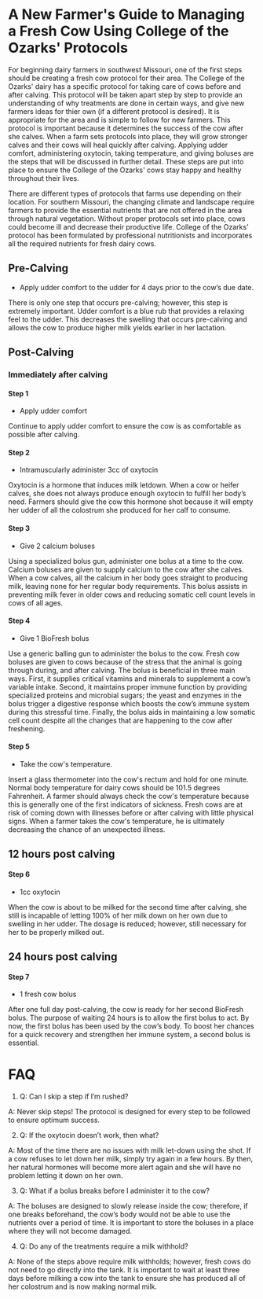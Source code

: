 # A New Farmer's Guide to Managing a Fresh Cow Using College of the Ozarks' Protocols
   For beginning dairy farmers in southwest Missouri, one of the first steps should be creating a fresh cow protocol for their area.  The College of the Ozarks' dairy has a specific protocol for taking care of cows before and after calving.  This protocol will be taken apart step by step to provide an understanding of why treatments are done in certain ways, and give new farmers ideas for thier own (if a different protocol is desired).  It is appropriate for the area and is simple to follow for new farmers.  This protocol is important because it determines the success of the cow after she calves. When a farm sets protocols into place, they will grow stronger calves and their cows will heal quickly after calving.   Applying udder comfort, administering oxytocin, taking temperature, and giving boluses are the steps that will be discussed in further detail.  These steps are put into place to ensure the College of the Ozarks' cows stay happy and healthy throughout their lives.

  There are different types of protocols that farms use depending on their location.  For southern Missouri, the changing climate and landscape require farmers to provide the essential nutrients that are not offered in the area through natural vegetation.  Without proper protocols set into place, cows could become ill and decrease their productive life.  College of the Ozarks’ protocol has been formulated by professional nutritionists and incorporates all the required nutrients for fresh dairy cows. 

## Pre-Calving

 - Apply udder comfort to the udder for 4 days prior to the cow’s due date. 
 
  There is only one step that occurs pre-calving; however, this step is extremely important.  Udder comfort is a blue rub that provides a relaxing feel to the udder.  This decreases the swelling that occurs pre-calving and allows the cow to produce higher milk yields earlier in her lactation.  
## Post-Calving
### Immediately after calving
#### Step 1
 - Apply udder comfort
 
Continue to apply udder comfort to ensure the cow is as comfortable as possible after calving. 

#### Step 2
 - Intramuscularly administer 3cc of oxytocin
 
Oxytocin is a hormone that induces milk letdown.  When a cow or heifer calves, she does not always produce enough oxytocin to fulfill her body’s need.  Farmers should give the cow this hormone shot because it will empty her udder of all the colostrum she produced for her calf to consume. 

#### Step 3
- Give 2 calcium boluses 

Using a specialized bolus gun, administer one bolus at a time to the cow.  Calcium boluses are given to supply calcium to the cow after she calves.  When a cow calves, all the calcium in her body goes straight to producing milk, leaving none for her regular body requirements.  This bolus assists in preventing milk fever in older cows and reducing somatic cell count levels in cows of all ages.

#### Step 4
- Give 1 BioFresh bolus 

Use a generic balling gun to administer the bolus to the cow.  Fresh cow boluses are given to cows because of the stress that the animal is going through during, and after calving.  The bolus is beneficial in three main ways. First, it supplies critical vitamins and minerals to supplement a cow’s variable intake.  Second, it maintains proper immune function by providing specialized proteins and microbial sugars; the yeast and enzymes in the bolus trigger a digestive response which boosts the cow’s immune system during this stressful time. Finally, the bolus aids in maintaining a low somatic cell count despite all the changes that are happening to the cow after freshening. 

#### Step 5
- Take the cow's temperature.

Insert a glass thermometer into the cow's rectum and hold for one minute.  Normal body temperature for dairy cows should be 101.5 degrees Fahrenheit.  A farmer should always check the cow's temperature because this is generally one of the first indicators of sickness.  Fresh cows are at risk of coming down with illnesses before or after calving with little physical signs.  When a farmer takes the cow's temperature, he is ultimately decreasing the chance of an unexpected illness.

## 12 hours post calving
#### Step 6
- 1cc oxytocin

When the cow is about to be milked for the second time after calving, she still is incapable of letting 100% of her milk down on her own due to swelling in her udder.  The dosage is reduced; however, still necessary for her to be properly milked out.  

## 24 hours post calving
#### Step 7
- 1 fresh cow bolus

After one full day post-calving, the cow is ready for her second BioFresh bolus.  The purpose of waiting 24 hours is to allow the first bolus to act.  By now, the first bolus has been used by the cow’s body. To boost her chances for a quick recovery and strengthen her immune system, a second bolus is essential.  

# FAQ
1. Q: Can I skip a step if I’m rushed? 

A: Never skip steps! The protocol is designed for every step to be followed to ensure optimum success. 

2. Q: If the oxytocin doesn’t work, then what? 

A: Most of the time there are no issues with milk let-down using the shot.  If a cow refuses to let down her milk, simply try again in a few hours. By then, her natural hormones will become more alert again and she will have no problem letting it down on her own. 

3. Q: What if a bolus breaks before I administer it to the cow? 

A: The boluses are designed to slowly release inside the cow; therefore, if one breaks beforehand, the cow’s body would not be able to use the nutrients over a period of time.  It is important to store the boluses in a place where they will not become damaged. 

4. Q: Do any of the treatments require a milk withhold? 

A: None of the steps above require milk withholds; however, fresh cows do not need to go directly into the tank.  It is important to wait at least three days before milking a cow into the tank to ensure she has produced all of her colostrum and is now making normal milk.
